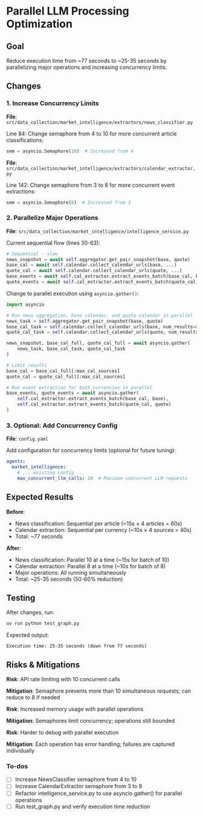 <!-- 73384c1f-e418-4e20-b66f-6bb60fd826a4 b81dc4e0-057a-4df3-9c27-31802b4ee677 -->
# Parallel LLM Processing Optimization

## Goal

Reduce execution time from ~77 seconds to ~25-35 seconds by parallelizing major operations and increasing concurrency limits.

## Changes

### 1. Increase Concurrency Limits

**File**: `src/data_collection/market_intelligence/extractors/news_classifier.py`

Line 84: Change semaphore from 4 to 10 for more concurrent article classifications:

```python
sem = asyncio.Semaphore(10)  # Increased from 4
```

**File**: `src/data_collection/market_intelligence/extractors/calendar_extractor.py`

Line 142: Change semaphore from 3 to 8 for more concurrent event extractions:

```python
sem = asyncio.Semaphore(8)  # Increased from 3
```

### 2. Parallelize Major Operations

**File**: `src/data_collection/market_intelligence/intelligence_service.py`

Current sequential flow (lines 30-63):

```python
# Sequential - slow
news_snapshot = await self.aggregator.get_pair_snapshot(base, quote)
base_cal = await self.calendar.collect_calendar_urls(base, ...)
quote_cal = await self.calendar.collect_calendar_urls(quote, ...)
base_events = await self.cal_extractor.extract_events_batch(base_cal, base)
quote_events = await self.cal_extractor.extract_events_batch(quote_cal, quote)
```

Change to parallel execution using `asyncio.gather()`:

```python
import asyncio

# Run news aggregation, base calendar, and quote calendar in parallel
news_task = self.aggregator.get_pair_snapshot(base, quote)
base_cal_task = self.calendar.collect_calendar_urls(base, num_results=max(1, max_cal_sources * 2))
quote_cal_task = self.calendar.collect_calendar_urls(quote, num_results=max(1, max_cal_sources * 2))

news_snapshot, base_cal_full, quote_cal_full = await asyncio.gather(
    news_task, base_cal_task, quote_cal_task
)

# Limit results
base_cal = base_cal_full[:max_cal_sources]
quote_cal = quote_cal_full[:max_cal_sources]

# Run event extraction for both currencies in parallel
base_events, quote_events = await asyncio.gather(
    self.cal_extractor.extract_events_batch(base_cal, base),
    self.cal_extractor.extract_events_batch(quote_cal, quote)
)
```

### 3. Optional: Add Concurrency Config

**File**: `config.yaml`

Add configuration for concurrency limits (optional for future tuning):

```yaml
agents:
  market_intelligence:
    # ... existing config ...
    max_concurrent_llm_calls: 10  # Maximum concurrent LLM requests
```

## Expected Results

**Before**:

- News classification: Sequential per article (~15s × 4 articles = 60s)
- Calendar extraction: Sequential per currency (~10s × 4 sources = 40s)
- Total: ~77 seconds

**After**:

- News classification: Parallel 10 at a time (~15s for batch of 10)
- Calendar extraction: Parallel 8 at a time (~10s for batch of 8)
- Major operations: All running simultaneously
- Total: ~25-35 seconds (50-60% reduction)

## Testing

After changes, run:

```bash
uv run python test_graph.py
```

Expected output:

```
Execution time: 25-35 seconds (down from 77 seconds)
```

## Risks & Mitigations

**Risk**: API rate limiting with 10 concurrent calls

**Mitigation**: Semaphore prevents more than 10 simultaneous requests; can reduce to 8 if needed

**Risk**: Increased memory usage with parallel operations

**Mitigation**: Semaphores limit concurrency; operations still bounded

**Risk**: Harder to debug with parallel execution

**Mitigation**: Each operation has error handling; failures are captured individually

### To-dos

- [ ] Increase NewsClassifier semaphore from 4 to 10
- [ ] Increase CalendarExtractor semaphore from 3 to 8
- [ ] Refactor intelligence_service.py to use asyncio.gather() for parallel operations
- [ ] Run test_graph.py and verify execution time reduction